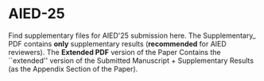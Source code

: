 # AIED-25
Find supplementary files for AIED'25 submission here. The Supplementary_ PDF contains **only** supplementary results (**recommended** for AIED reviewers). The **Extended PDF** version of the Paper Contains the ``extended'' version of  the Submitted Manuscript + Supplementary Results (as the Appendix Section of the Paper). 
